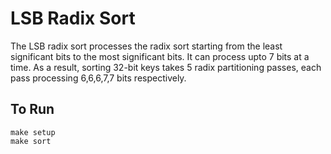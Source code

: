 LSB Radix Sort
=============

The LSB radix sort processes the radix sort starting from the least significant bits to the most significant bits.
It can process upto 7 bits at a time. As a result, sorting 32-bit keys takes 5 radix partitioning passes, each pass processing 6,6,6,7,7 bits respectively.

To Run
---

```
make setup
make sort
```
